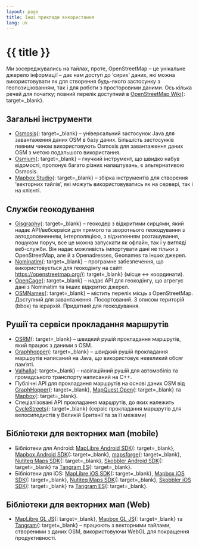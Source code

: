 ```yaml
---
layout: page
title: Інші приклади використання
lang: uk
---
```


# {{ title }}

Ми зосереджувались на тайлах, проте, OpenStreetMap&nbsp;– це унікальне джерело інформації&nbsp;– дає нам доступ до ‘сирих’ даних, які можна використовувати як для створення будь-якого застосунку з геопозиціюванням, так і для роботи з просторовими даними. Ось кілька речей для початку; повний перелік доступний в [OpenStreetMap Wiki](http://wiki.openstreetmap.org/wiki/Frameworks){: target=_blank}.

## Загальні інструменти

* [Osmosis](http://wiki.openstreetmap.org/wiki/Osmosis){: target=_blank}&nbsp;– універсальний застосунок Java для завантаження даних OSM в базу даних. Більшість застосунків певним чином використовують Osmosis для завантаження даних OSM з метою подальшого використання.
* [Osmium](http://wiki.openstreetmap.org/wiki/Osmium){: target=_blank}&nbsp;– гнучкий інструмент, що швидко набув відомості, пропонує багато різних налаштувань, є альтернативою Osmosis.
* [Mapbox Studio](https://www.mapbox.com/mapbox-studio/){: target=_blank}&nbsp;– збірка інструментів для створення ‘векторних тайлів’, які можуть використовуватись як на сервері, так і на клієнті.

## Служби геокодування

* [Gisgraphy](https://www.gisgraphy.com){: target=_blank}&nbsp;– геокодер з відкритими сирцями, який надає API/вебсервіси для прямого та зворотнього геокодування з автодоповненням, інтерполяцією, з відхиленням розташування, пошуком поруч, все це можна запускати як офлайн, так і у вигляді веб-служби. Він надає можливість імпортувати дані не тільки з OpenStreetMap, але й з Openadresses, Geonames та інших джерел.
* [Nominatim](https://nominatim.org){: target=_blank}&nbsp;– програмне забезпечення, що використовується для геокодінгу на сайті <https://openstreetmap.org/>{: target=_blank} (місце ↔ координати).
* [OpenCage](https://opencagedata.com/){: target=_blank}&nbsp;– надає API для геокодінгу, що агрегує дані з Nominatim та інших відкритих джерел.
* [OSMNames](https://osmnames.org/){: target=_blank} – містить перелік місць з OpenStreetMap. Доступний для завантаження. Посортований. З описом територій (bbox) та ієрархій. Придатний для геокодування.

## Рушії та сервіси прокладання маршрутів

* [OSRM](http://project-osrm.org/){: target=_blank}&nbsp;– швидкий рушій прокладання маршрутів, який працює з даними з OSM.
* [Graphhopper](https://github.com/graphhopper/graphhopper/){: target=_blank}&nbsp;– швидкий рушій прокладання маршрутів написаний на Java, що використовує невеликий обсяг памʼяті.
* [Valhalla](https://valhalla.readthedocs.io/en/latest/){: target=_blank}&nbsp;– навігаційний рушій для автомобілів та громадського транспорту написаний на C++.
* Публічні API для прокладання маршрутів на основі даних OSM від [GraphHopper](https://www.graphhopper.com/products/){: target=_blank}, [MapQuest Open](http://open.mapquestapi.com/directions/){: target=_blank} та [Mapbox](https://www.mapbox.com/directions/){: target=_blank}.
* Спеціалізовані API прокладання маршрутів, до яких належить [CycleStreets](https://www.cyclestreets.net/api/){: target=_blank} (сервіс прокладання маршрутів для велосипедистів у Великій Британії та за її межами)

## Бібліотеки для векторних мап (mobile)

* Бібліотеки для Android: [MapLibre Android SDK](https://maplibre.org/projects/maplibre-native/){: target=_blank}, [Mapbox Android SDK](https://www.mapbox.com/android-sdk/){: target=_blank}, [mapsforge](http://mapsforge.org/){: target=_blank}, [Nutiteq Maps SDK](https://developer.nutiteq.com/){: target=_blank}, [Skobbler Android SDK](http://developer.skobbler.com/){: target=_blank} та [Tangram ES](https://github.com/tangrams/tangram-es/){: target=_blank}.
* Бібліотеки для iOS: [MapLibre iOS SDK](https://maplibre.org/projects/maplibre-native/){: target=_blank}, [Mapbox iOS SDK](https://www.mapbox.com/ios-sdk/){: target=_blank}, [Nutiteq Maps SDK](https://developer.nutiteq.com/){: target=_blank}, [Skobbler iOS SDK](http://developer.skobbler.com/){: target=_blank} та [Tangram ES](https://github.com/tangrams/tangram-es/){: target=_blank}.

## Бібліотеки для векторних мап (Web)

* [MapLibre GL JS](https://maplibre.org/projects/maplibre-gl-js/){: target=_blank}, [Mapbox GL JS](https://www.mapbox.com/mapbox-gl-js/){: target=_blank} та [Tangram](http://tangrams.github.io/tangram/){: target=_blank}&nbsp;– працюють з векторними тайлами, створеними з даних OSM, використовуючи WebGL для покращення продуктивності.

